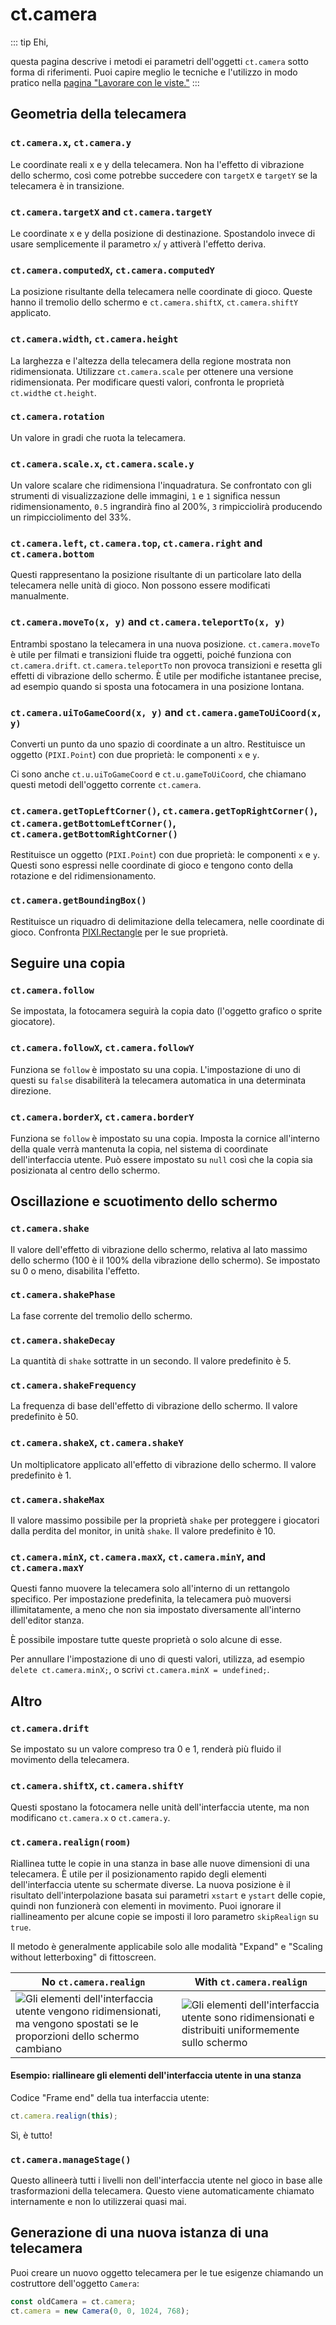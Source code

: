 # ct.camera

::: tip Ehi,

questa pagina descrive i metodi ei parametri dell'oggetti `ct.camera` sotto forma di riferimenti. Puoi capire meglio le tecniche e l'utilizzo in modo pratico nella [pagina "Lavorare con le viste."](/viewport-management.html) 
:::

## Geometria della telecamera

### `ct.camera.x`, `ct.camera.y`

Le coordinate reali x e y della telecamera. Non ha l'effetto di vibrazione dello schermo, così come potrebbe succedere con `targetX` e `targetY` se la telecamera è in transizione.

### `ct.camera.targetX` and `ct.camera.targetY`

Le coordinate x e y della posizione di destinazione. Spostandolo invece di usare semplicemente il parametro `x`/ `y` attiverà l'effetto deriva.

### `ct.camera.computedX`, `ct.camera.computedY`

La posizione risultante della telecamera nelle coordinate di gioco. Queste hanno il tremolio dello schermo e `ct.camera.shiftX`, `ct.camera.shiftY` applicato.

### `ct.camera.width`, `ct.camera.height`

La larghezza e l'altezza della telecamera della regione mostrata non ridimensionata. Utilizzare `ct.camera.scale` per ottenere una versione ridimensionata. Per modificare questi valori, confronta le proprietà `ct.width`e `ct.height`.

### `ct.camera.rotation`

Un valore in gradi che ruota la telecamera.

### `ct.camera.scale.x`, `ct.camera.scale.y`

Un valore scalare che ridimensiona l'inquadratura. Se confrontato con gli strumenti di visualizzazione delle immagini, `1` e  `1` significa nessun ridimensionamento, `0.5` ingrandirà fino al 200%, `3` rimpicciolirà producendo un rimpicciolimento del 33%.

### `ct.camera.left`, `ct.camera.top`, `ct.camera.right` and `ct.camera.bottom`

Questi rappresentano la posizione risultante di un particolare lato della telecamera nelle unità di gioco. Non possono essere modificati manualmente.

### `ct.camera.moveTo(x, y)` and `ct.camera.teleportTo(x, y)`

Entrambi spostano la telecamera in una nuova posizione. `ct.camera.moveTo` è utile per filmati e transizioni fluide tra oggetti, poiché funziona con `ct.camera.drift`. `ct.camera.teleportTo` non provoca transizioni e resetta gli effetti di vibrazione dello schermo. È utile per modifiche istantanee precise, ad esempio quando si sposta una fotocamera in una posizione lontana.

### `ct.camera.uiToGameCoord(x, y)` and `ct.camera.gameToUiCoord(x, y)`

Converti un punto da uno spazio di coordinate a un altro. Restituisce un oggetto (`PIXI.Point`) con due proprietà: le componenti `x` e `y`.

Ci sono anche `ct.u.uiToGameCoord` e `ct.u.gameToUiCoord`, che chiamano questi metodi dell'oggetto corrente `ct.camera`.

### `ct.camera.getTopLeftCorner()`, `ct.camera.getTopRightCorner()`, `ct.camera.getBottomLeftCorner()`, `ct.camera.getBottomRightCorner()`

Restituisce un oggetto (`PIXI.Point`) con due proprietà: le componenti `x` e `y`. Questi sono espressi nelle coordinate di gioco e tengono conto della rotazione e del ridimensionamento.

### `ct.camera.getBoundingBox()`

Restituisce un riquadro di delimitazione della telecamera, nelle coordinate di gioco. Confronta [PIXI.Rectangle](https://pixijs.download/release/docs/PIXI.Rectangle.html) per le sue proprietà.

## Seguire una copia

### `ct.camera.follow`

Se impostata, la fotocamera seguirà la copia dato (l'oggetto grafico o sprite giocatore).

### `ct.camera.followX`, `ct.camera.followY`

Funziona se `follow` è impostato su una copia. L'impostazione di uno di questi su `false` disabiliterà la telecamera automatica in una determinata direzione.

### `ct.camera.borderX`, `ct.camera.borderY`

Funziona se `follow` è impostato su una copia. Imposta la cornice all'interno della quale verrà mantenuta la copia, nel sistema di coordinate dell'interfaccia utente. Può essere impostato su `null` così che la copia sia posizionata al centro dello schermo.

## Oscillazione e scuotimento dello schermo

### `ct.camera.shake`

Il valore dell'effetto di vibrazione dello schermo, relativa al lato massimo dello schermo (100 è il 100% della vibrazione dello schermo). Se impostato su 0 o meno, disabilita l'effetto.

### `ct.camera.shakePhase`

La fase corrente del tremolio dello schermo.

### `ct.camera.shakeDecay`

La quantità di `shake` sottratte in un secondo. Il valore predefinito è 5.

### `ct.camera.shakeFrequency`

La frequenza di base dell'effetto di vibrazione dello schermo. Il valore predefinito è 50.

### `ct.camera.shakeX`, `ct.camera.shakeY`

Un moltiplicatore applicato all'effetto di vibrazione dello schermo. Il valore predefinito è 1.

### `ct.camera.shakeMax`

Il valore massimo possibile per la proprietà `shake` per proteggere i giocatori dalla perdita del monitor, in unità `shake`. Il valore predefinito è 10.

### `ct.camera.minX`, `ct.camera.maxX`, `ct.camera.minY`, and `ct.camera.maxY`

Questi fanno muovere la telecamera solo all'interno di un rettangolo specifico. Per impostazione predefinita, la telecamera può muoversi illimitatamente, a meno che non sia impostato diversamente all'interno dell'editor stanza.

È possibile impostare tutte queste proprietà o solo alcune di esse.

Per annullare l'impostazione di uno di questi valori, utilizza, ad esempio `delete ct.camera.minX;`, o scrivi `ct.camera.minX = undefined;`.

## Altro

### `ct.camera.drift`

Se impostato su un valore compreso tra 0 e 1, renderà più fluido il movimento della telecamera.

### `ct.camera.shiftX`, `ct.camera.shiftY`

Questi spostano la fotocamera nelle unità dell'interfaccia utente, ma non modificano `ct.camera.x` o `ct.camera.y`.

### `ct.camera.realign(room)`

Riallinea tutte le copie in una stanza in base alle nuove dimensioni di una telecamera. È utile per il posizionamento rapido degli elementi dell'interfaccia utente su schermate diverse. La nuova posizione è il risultato dell'interpolazione basata sui parametri `xstart` e `ystart` delle copie, quindi non funzionerà con elementi in movimento. Puoi ignorare il riallineamento per alcune copie se imposti il loro parametro `skipRealign` su `true`.

Il metodo è generalmente applicabile solo alle modalità "Expand" e "Scaling without letterboxing" di fittoscreen.

No `ct.camera.realign` | With `ct.camera.realign`
-|-
![Gli elementi dell'interfaccia utente vengono ridimensionati, ma vengono spostati se le proporzioni dello schermo cambiano](ctCameraAlign_notIncluded.gif) | ![Gli elementi dell'interfaccia utente sono ridimensionati e distribuiti uniformemente sullo schermo](ctCameraAlign_included.gif) 

#### Esempio: riallineare gli elementi dell'interfaccia utente in una stanza

Codice "Frame end" della tua interfaccia utente:

```js
ct.camera.realign(this);
```

Sì, è tutto!

### `ct.camera.manageStage()`

Questo allineerà tutti i livelli non dell'interfaccia utente nel gioco in base alle trasformazioni della telecamera. Questo viene automaticamente chiamato internamente e non lo utilizzerai quasi mai.

## Generazione di una nuova istanza di una telecamera

Puoi creare un nuovo oggetto telecamera per le tue esigenze chiamando un costruttore dell'oggetto `Camera`:

```js
const oldCamera = ct.camera;
ct.camera = new Camera(0, 0, 1024, 768);
```

